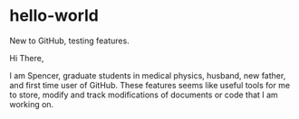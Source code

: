 # hello-world
New to GitHub, testing features.

Hi There,

I am Spencer, graduate students in medical physics, husband, new father, and first time user of GitHub. These features seems like useful tools for me to store, modify and track modifications of documents or code that I am working on.
